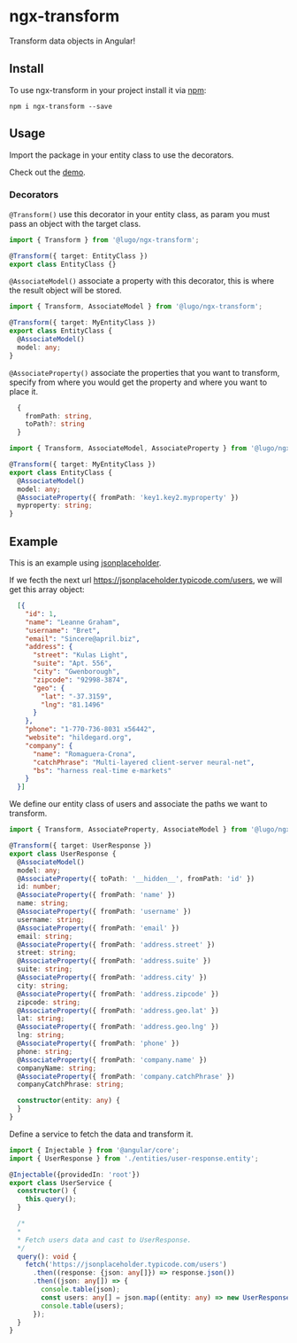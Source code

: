 # ngx-transform

Transform data objects in Angular!

## Install

To use ngx-transform in your project install it via [npm](https://www.npmjs.com/package/ngx-transform):

```
npm i ngx-transform --save
```

## Usage

Import the package in your entity class to use the decorators.

Check out the [demo](https://stackblitz.com/edit/ngx-transform).

### Decorators

`@Transform()` use this decorator in your entity class, as param you must pass an object with the target class.

```typescript
import { Transform } from '@lugo/ngx-transform';

@Transform({ target: EntityClass })
export class EntityClass {}
```

`@AssociateModel()` associate a property with this decorator, this is where the result object will be stored.

```typescript
import { Transform, AssociateModel } from '@lugo/ngx-transform';

@Transform({ target: MyEntityClass })
export class EntityClass {
  @AssociateModel()
  model: any;
}
```

`@AssociateProperty()` associate the properties that you want to transform, specify from where you would get the property and where you 
want to place it.

```typescript
  {
    fromPath: string,
    toPath?: string
  }
```

```typescript
import { Transform, AssociateModel, AssociateProperty } from '@lugo/ngx-transform';

@Transform({ target: MyEntityClass })
export class EntityClass {
  @AssociateModel()
  model: any;
  @AssociateProperty({ fromPath: 'key1.key2.myproperty' })
  myproperty: string;
}
```

## Example

This is an example using [jsonplaceholder](https://jsonplaceholder.typicode.com/).

If we fecth the next url https://jsonplaceholder.typicode.com/users, we will get this array object:

```json
  [{
    "id": 1,
    "name": "Leanne Graham",
    "username": "Bret",
    "email": "Sincere@april.biz",
    "address": {
      "street": "Kulas Light",
      "suite": "Apt. 556",
      "city": "Gwenborough",
      "zipcode": "92998-3874",
      "geo": {
        "lat": "-37.3159",
        "lng": "81.1496"
      }
    },
    "phone": "1-770-736-8031 x56442",
    "website": "hildegard.org",
    "company": {
      "name": "Romaguera-Crona",
      "catchPhrase": "Multi-layered client-server neural-net",
      "bs": "harness real-time e-markets"
    }
  }]
```

We define our entity class of users and associate the paths we want to transform.

```typescript
import { Transform, AssociateProperty, AssociateModel } from '@lugo/ngx-transform';

@Transform({ target: UserResponse })
export class UserResponse {
  @AssociateModel()
  model: any;
  @AssociateProperty({ toPath: '__hidden__', fromPath: 'id' })
  id: number;
  @AssociateProperty({ fromPath: 'name' })
  name: string;
  @AssociateProperty({ fromPath: 'username' })
  username: string;
  @AssociateProperty({ fromPath: 'email' })
  email: string;
  @AssociateProperty({ fromPath: 'address.street' })
  street: string;
  @AssociateProperty({ fromPath: 'address.suite' })
  suite: string;
  @AssociateProperty({ fromPath: 'address.city' })
  city: string;
  @AssociateProperty({ fromPath: 'address.zipcode' })
  zipcode: string;
  @AssociateProperty({ fromPath: 'address.geo.lat' })
  lat: string;
  @AssociateProperty({ fromPath: 'address.geo.lng' })
  lng: string;
  @AssociateProperty({ fromPath: 'phone' })
  phone: string;
  @AssociateProperty({ fromPath: 'company.name' })
  companyName: string;
  @AssociateProperty({ fromPath: 'company.catchPhrase' })
  companyCatchPhrase: string;

  constructor(entity: any) {
  }
}
```

Define a service to fetch the data and transform it.
```typescript
import { Injectable } from '@angular/core';
import { UserResponse } from './entities/user-response.entity';

@Injectable({providedIn: 'root'})
export class UserService {
  constructor() {
    this.query();
  }

  /*
  *
  * Fetch users data and cast to UserResponse.
  */
  query(): void {
    fetch('https://jsonplaceholder.typicode.com/users')
      .then((response: {json: any[]}) => response.json())
      .then((json: any[]) => {
        console.table(json);
        const users: any[] = json.map((entity: any) => new UserResponse(entity).model);
        console.table(users);
      });
  }
}
```